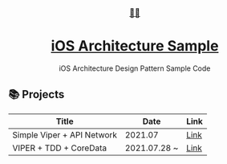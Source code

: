 <div align="center">
    <a href="https://sunggweon.dev/TIL/">
      <h3>👷‍♂️</h3>
        <h1>iOS Architecture Sample</h1>
    </a>
  iOS Architecture Design Pattern Sample Code
</div>

## 📚 Projects

| Title | Date | Link |
|-------|------|------|
| Simple Viper + API Network | 2021.07  | [Link](https://github.com/iosdevted/ios-architecture-sample/tree/master/VIPER) |
| VIPER + TDD + CoreData | 2021.07.28 ~  | [Link](https://github.com/iosdevted/ios-architecture-sample/tree/master/VIPER%2BTDD%2BCOREDATA) |




